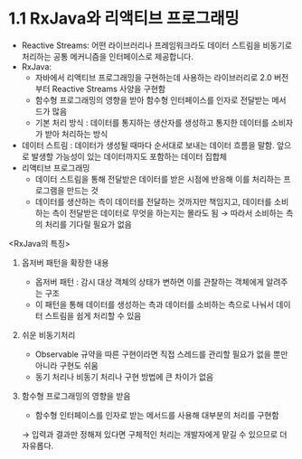 # 1.1 RxJava와 리액티브 프로그래밍

- Reactive Streams: 어떤 라이브러리나 프레임워크라도 데이터 스트림을 비동기로 처리하는 공통 메커니즘을 인터페이스로 제공합니다.
- RxJava:
    - 자바에서 리액티브 프로그래밍을 구현하는데 사용하는 라이브러리로 2.0 버전부터 Reactive Streams 사양을 구현함
    - 함수형 프로그래밍의 영향을 받아 함수형 인터페이스를 인자로 전달받는 메서드가 많음
    - 기본 처리 방식 : 데이터를 통지하는 생산자를 생성하고 통지한 데이터를 소비자가 받아 처리하는 방식
- 데이터 스트림 : 데이터가 생성될 때마다 순서대로 보내는 데이터 흐름을 말함. 앞으로 발생할 가능성이 있는 데이터까지도 포함하는 데이터 집합체
- 리액티브 프로그래밍
    - 데이터 스트림을 통해 전달받은 데이터를 받은 시점에 반응해 이를 처리하는 프로그램을 만드는 것
    - 데이터를 생산하는 측이 데이터를 전달하는 것까지만 책임지고, 데이터를 소비하는 측이 전달받은 데이터로 무엇을 하는지는 몰라도 됨 → 따라서 소비하는 측의 처리를 기다릴 필요가 없음

<RxJava의 특징>

1. 옵저버 패턴을 확장한 내용
    - 옵저버 패턴 : 감시 대상 객체의 상태가 변하면 이를 관찰하는 객체에게 알려주는 구조
    - 이 패턴을 통해 데이터를 생성하는 측과 데이터를 소비하는 측으로 나눠서 데이터 스트림을 쉽게 처리할 수 있음
2. 쉬운 비동기처리
    - Observable 규약을 따른 구현이라면 직접 스레드를 관리할 필요가 없을 뿐만 아니라 구현도 쉬움
    - 동기 처리나 비동기 처리나 구현 방법에 큰 차이가 없음
3. 함수형 프로그래밍의 영향을 받음
    - 함수형 인터페이스를 인자로 받는 메서드를 사용해 대부분의 처리를 구현함
    
    → 입력과 결과만 정해져 있다면 구체적인 처리는 개발자에게 맡길 수 있으므로 더 자유롭다.